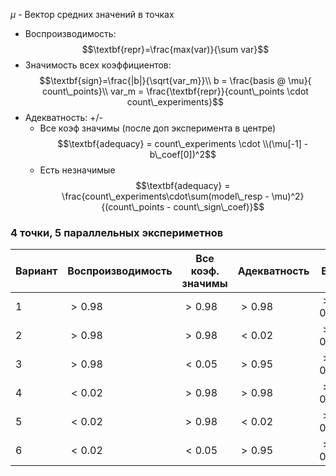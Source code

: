 $\mu$ - Вектор средних значений в точках

* Воспроизводимость: 
$$\textbf{repr}=\frac{max(var)}{\sum var}$$
* Значимость всех коэффициентов: 
$$\textbf{sign}=\frac{|b|}{\sqrt{var_m}}\\ b = \frac{basis @ \mu}{ count\_points}\\ var_m = \frac{\textbf{repr}}{count\_points \cdot count\_experiments}$$
* Адекватность: +/-
    * Все коэф значимы (после доп эксперимента в центре)
    $$\textbf{adequacy} = count\_experiments \cdot \\(\mu[-1] - b\_coef[0])^2$$
    * Есть незначимые
    $$\textbf{adequacy} = \frac{count\_experiments\cdot\sum(model\_resp - \mu)^2}{(count\_points - count\_sign\_coef)}$$

### 4 точки, 5 параллельных экспериметнов

| Вариант | Воспроизводимость | Все коэф. значимы | Адекватность |  Все  |
|---------|-------------------|-------------------|--------------|-------|
|    1    |       $>0.98$     |      $>0.98$      |    $>0.98$   |$>0.95$|
|    2    |       $>0.98$     |      $>0.98$      |    $<0.02$   |$>0.98$|
|    3    |       $>0.98$     |      $<0.05$      |    $>0.95$   |$>0.90$|
|    4    |       $<0.02$     |      $>0.98$      |    $>0.98$   |$>0.95$|
|    5    |       $<0.02$     |      $>0.98$      |    $<0.02$   |$>0.95$|
|    6    |       $<0.02$     |      $<0.05$      |    $>0.95$   |$>0.90$|
